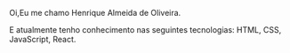 Oi,Eu me chamo Henrique Almeida de Oliveira.

E atualmente tenho conhecimento nas seguintes tecnologias: HTML, CSS, JavaScript, React.
